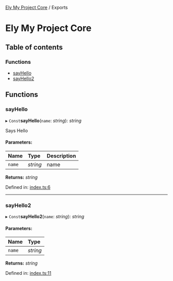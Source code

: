 [Ely My Project Core](README.md) / Exports

# Ely My Project Core

## Table of contents

### Functions

- [sayHello](modules.md#sayhello)
- [sayHello2](modules.md#sayhello2)

## Functions

### sayHello

▸ `Const`**sayHello**(`name`: *string*): *string*

Says Hello

#### Parameters:

Name | Type | Description |
:------ | :------ | :------ |
`name` | *string* | name    |

**Returns:** *string*

Defined in: [index.ts:6](https://github.com/elylucas/ely-my-project-/blob/c1fffec/packages/core/src/index.ts#L6)

___

### sayHello2

▸ `Const`**sayHello2**(`name`: *string*): *string*

#### Parameters:

Name | Type |
:------ | :------ |
`name` | *string* |

**Returns:** *string*

Defined in: [index.ts:11](https://github.com/elylucas/ely-my-project-/blob/c1fffec/packages/core/src/index.ts#L11)
